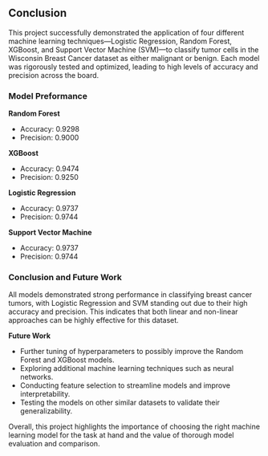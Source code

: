 ## Conclusion
This project successfully demonstrated the application of four different machine learning techniques—Logistic Regression, Random Forest, XGBoost, and Support Vector Machine (SVM)—to classify tumor cells in the Wisconsin Breast Cancer dataset as either malignant or benign. Each model was rigorously tested and optimized, leading to high levels of accuracy and precision across the board.

### Model Preformance
**Random Forest**
* Accuracy: 0.9298
* Precision: 0.9000

**XGBoost**
* Accuracy: 0.9474
* Precision: 0.9250

**Logistic Regression**
* Accuracy: 0.9737
* Precision: 0.9744

**Support Vector Machine**
* Accuracy: 0.9737
* Precision: 0.9744


### Conclusion and Future Work
All models demonstrated strong performance in classifying breast cancer tumors, with Logistic Regression and SVM standing out due to their high accuracy and precision. This indicates that both linear and non-linear approaches can be highly effective for this dataset.

**Future Work**
* Further tuning of hyperparameters to possibly improve the Random Forest and XGBoost models.
* Exploring additional machine learning techniques such as neural networks.
* Conducting feature selection to streamline models and improve interpretability.
* Testing the models on other similar datasets to validate their generalizability.

Overall, this project highlights the importance of choosing the right machine learning model for the task at hand and the value of thorough model evaluation and comparison.
